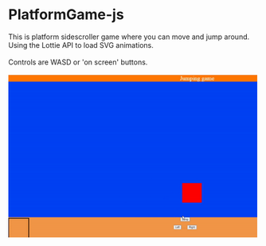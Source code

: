 # PlatformGame-js
This is platform sidescroller game where you can move and jump around.
<br>
Using the Lottie API to load SVG animations.
<br>
<br>
Controls are WASD or 'on screen' buttons.
<br>
<br>
 <img src="Example_platformer.gif?raw=true" width="500px">
